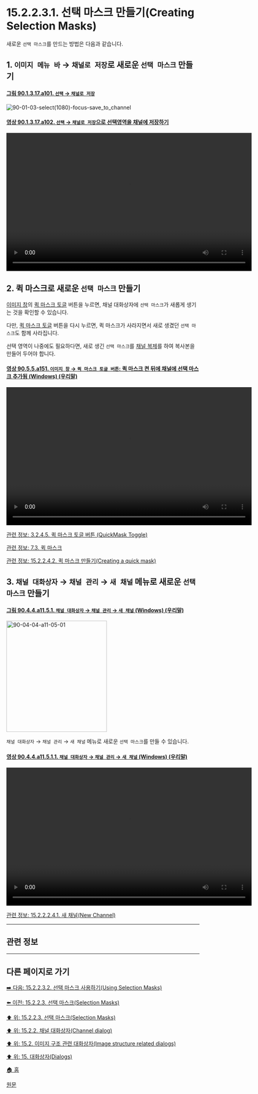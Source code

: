# 15.2.2.3.1. 선택 마스크 만들기(Creating Selection Masks)

새로운 `선택 마스크`를 만드는 방법은 다음과 같습니다.

<a id="15-02-02-03-01-s1"></a>

## 1. `이미지 메뉴 바` → `채널로 저장`로 새로운 `선택 마스크` 만들기

<a id="90-01-03-17-a101"></a>

#### [그림 90.1.3.17.a101. `선택` → `채널로 저장`](./90-01-03-17-save_to_channel.md#90-01-03-17-a101)
![90-01-03-select(1080)-focus-save_to_channel](https://github.com/wonder13662/gimp/assets/15767104/edec29a9-4f48-46d7-8295-72f059bdce3e)

<a id="90-01-03-17-a102"></a>

#### [영상 90.1.3.17.a102. `선택` → `채널로 저장`으로 선택영역을 채널에 저장하기](./90-01-03-17-save_to_channel.md#90-01-03-17-a102)
<video controls="controls" width="640" height="360"  src="https://github.com/wonder13662/gimp/assets/15767104/67209be1-b3f4-48c7-a2bb-265f963bcbb5"></video>

<a id="15-02-02-03-01-s2"></a>

## 2. 퀵 마스크로 새로운 `선택 마스크` 만들기
[이미지 창](./03-02-04-00-image-window.md)의 [퀵 마스크 토글](./03-02-04-05-quickmask-toggle.md) 버튼을 누르면, 채널 대화상자에 `선택 마스크`가 새롭게 생기는 것을 확인할 수 있습니다.

다만, [퀵 마스크 토글](./03-02-04-05-quickmask-toggle.md) 버튼을 다시 누르면, 퀵 마스크가 사라지면서 새로 생겼던 `선택 마스크`도 함께 사라집니다.

선택 영역이 나중에도 필요하다면, 새로 생긴 `선택 마스크`를 [채널 복제](./15-02-02-02-04-04-duplicate_channel.md)를 하여 복사본을 만들어 두어야 합니다.

<a id="90-05-05-a151"></a>

#### [영상 90.5.5.a151. `이미지 창` → `퀵 마스크 토글 버튼`: 퀵 마스크 켠 뒤에 채널에 선택 마스크 추가됨 (Windows) (우리말)](./90-05-05-quickmask_toggle.md#90-05-05-a151)
<video controls="controls" width="640" height="360"  src="https://github.com/wonder13662/gimp/assets/15767104/25251159-6aae-4b3a-ad1f-07bffc8ada2e"></video>

[관련 정보: 3.2.4.5. 퀵 마스크 토글 버튼 (QuickMask Toggle)](./03-02-04-05-quickmask-toggle.md)

[관련 정보: 7.3. 퀵 마스크](./07-03-00-the-quickmask.md)

[관련 정보: 15.2.2.4.2. 퀵 마스크 만들기(Creating a quick mask)](./15-02-02-04-02-creating_a_quick_mask.md)

<a id="15-02-02-03-01-s3"></a>

## 3. `채널 대화상자` → `채널 관리` → `새 채널` 메뉴로 새로운 `선택 마스크` 만들기

<a id="90-04-04-a11-05-01"></a>

#### [그림 90.4.4.a11.5.1. `채널 대화상자` → `채널 관리` → `새 채널` (Windows) (우리말)](./90-04-04-channels.md#90-04-04-a11-05-01)
<img width="262" height="290" alt="90-04-04-a11-05-01" src="https://github.com/wonder13662/gimp/assets/15767104/82c4f833-a4c3-4e0b-b8e2-2679a286785b" />

`채널 대화상자` → `채널 관리` → `새 채널` 메뉴로 새로운 `선택 마스크`를 만들 수 있습니다.

<a id="90-04-04-a11-05-01-01"></a>

#### [영상 90.4.4.a11.5.1.1. `채널 대화상자` → `채널 관리` → `새 채널` (Windows) (우리말)](./90-04-04-channels.md#90-04-04-a11-05-01-01)
<video controls="controls" width="640" height="360" src="https://github.com/wonder13662/gimp/assets/15767104/8f0ace6a-84f2-48e0-9f62-9cd712890b9c"></video>

[관련 정보: 15.2.2.2.4.1. 새 채널(New Channel)](./15-02-02-02-04-01-new_channel.md)

***

## 관련 정보


***

## 다른 페이지로 가기

[➡️ 다음: 15.2.2.3.2. 선택 마스크 사용하기(Using Selection Masks)](./15-02-02-03-02-using_selection_masks.md)

[⬅️ 이전: 15.2.2.3. 선택 마스크(Selection Masks)](./15-02-02-03-00-selection_masks.md)

[⬆️ 위: 15.2.2.3. 선택 마스크(Selection Masks)](./15-02-02-03-00-selection_masks.md)

[⬆️ 위: 15.2.2. 채널 대화상자(Channel dialog)](./15-02-02-00-channel_dialog.md)

[⬆️ 위: 15.2. 이미지 구조 관련 대화상자(Image structure related dialogs)](./15-02-00-image-structure-related-dialogs.md)

[⬆️ 위: 15. 대화상자(Dialogs)](./15-00-dialogs.md)

[🏠 홈](./00-home.md)

[원문](https://docs.gimp.org/2.10/ko/gimp-channel-dialog.html#idm18153)
